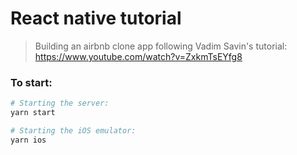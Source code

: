 # React native tutorial

> Building an airbnb clone app following Vadim Savin's tutorial:
https://www.youtube.com/watch?v=ZxkmTsEYfg8

### To start:

```bash
# Starting the server:
yarn start

# Starting the iOS emulator:
yarn ios
```

